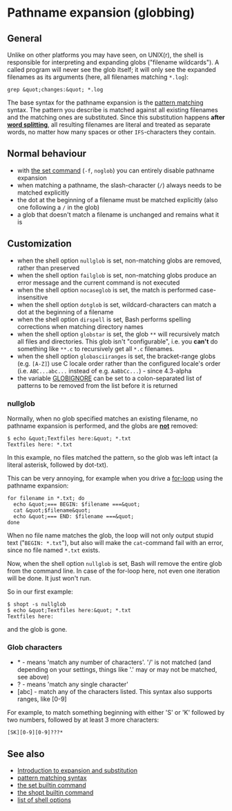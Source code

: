 # Pathname expansion (globbing)

## General

Unlike on other platforms you may have seen, on UNIX(r), the shell is
responsible for interpreting and expanding globs ("filename wildcards").
A called program will never see the glob itself; it will only see the
expanded filenames as its arguments (here, all filenames matching
`*.log`):

    grep &quot;changes:&quot; *.log

The base syntax for the pathname expansion is the [pattern
matching](/syntax/pattern) syntax. The pattern you describe is matched
against all existing filenames and the matching ones are substituted.
Since this substitution happens **after [word
splitting](/syntax/expansion/wordsplit)**, all resulting filenames are
literal and treated as separate words, no matter how many spaces or
other `IFS`-characters they contain.

## Normal behaviour

- with [the set command](/commands/builtin/set) (`-f`, `noglob`) you can
  entirely disable pathname expansion
- when matching a pathname, the slash-character (`/`) always needs to be
  matched explicitly
- the dot at the beginning of a filename must be matched explicitly
  (also one following a `/` in the glob)
- a glob that doesn't match a filename is unchanged and remains what it
  is

## Customization

- when the shell option `nullglob` is set, non-matching globs are
  removed, rather than preserved
- when the shell option `failglob` is set, non-matching globs produce an
  error message and the current command is not executed
- when the shell option `nocaseglob` is set, the match is performed
  case-insensitive
- when the shell option `dotglob` is set, wildcard-characters can match
  a dot at the beginning of a filename
- when the shell option `dirspell` is set, Bash performs spelling
  corrections when matching directory names
- when the shell option `globstar` is set, the glob `**` will
  recursively match all files and directories. This glob isn't
  "configurable", i.e. you **can't** do something like `**.c` to
  recursively get all `*.c` filenames.
- when the shell option `globasciiranges` is set, the bracket-range
  globs (e.g. `[A-Z]`) use C locale order rather than the configured
  locale's order (i.e. `ABC...abc...` instead of e.g. `AaBbCc...`) -
  since 4.3-alpha
- the variable [GLOBIGNORE](/syntax/shellvars#GLOBIGNORE) can be set to
  a colon-separated list of patterns to be removed from the list before
  it is returned

### nullglob

Normally, when no glob specified matches an existing filename, no
pathname expansion is performed, and the globs are <u>**not**</u>
removed:

    $ echo &quot;Textfiles here:&quot; *.txt
    Textfiles here: *.txt

In this example, no files matched the pattern, so the glob was left
intact (a literal asterisk, followed by dot-txt).

This can be very annoying, for example when you drive a
[for-loop](/syntax/ccmd/classic_for) using the pathname expansion:

    for filename in *.txt; do
      echo &quot;=== BEGIN: $filename ===&quot;
      cat &quot;$filename&quot;
      echo &quot;=== END: $filename ===&quot;
    done

When no file name matches the glob, the loop will not only output stupid
text ("`BEGIN: *.txt`"), but also will make the `cat`-command fail with
an error, since no file named `*.txt` exists.

Now, when the shell option `nullglob` is set, Bash will remove the
entire glob from the command line. In case of the for-loop here, not
even one iteration will be done. It just won't run.

So in our first example:

    $ shopt -s nullglob
    $ echo &quot;Textfiles here:&quot; *.txt
    Textfiles here:

and the glob is gone.

### Glob characters

- \* - means 'match any number of characters'. '/' is not matched (and
  depending on your settings, things like '.' may or may not be matched,
  see above)
- ? - means 'match any single character'
- \[abc\] - match any of the characters listed. This syntax also
  supports ranges, like \[0-9\]

For example, to match something beginning with either 'S' or 'K'
followed by two numbers, followed by at least 3 more characters:

    [SK][0-9][0-9]???*

## See also

- [Introduction to expansion and substitution](/syntax/expansion/intro)
- [pattern matching syntax](/syntax/pattern)
- [the set builtin command](/commands/builtin/set)
- [the shopt builtin command](/commands/builtin/shopt)
- [list of shell options](/internals/shell_options)
